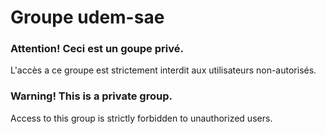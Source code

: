 # Groupe udem-sae

### Attention! Ceci est un goupe privé.
L'accès a ce groupe est strictement interdit aux utilisateurs non-autorisés.

### Warning! This is a private group.
Access to this group is strictly forbidden to unauthorized users.
